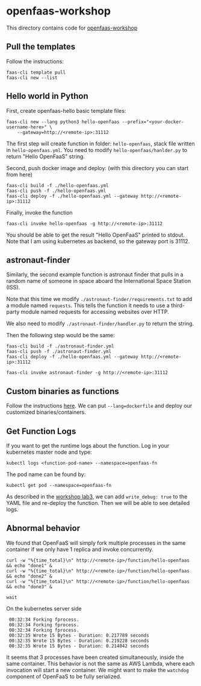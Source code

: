 # openfaas-workshop

This directory contains code for
[openfaas-workshop](https://github.com/openfaas/workshop)

## Pull the templates
Follow the instructions:
```
faas-cli template pull
faas-cli new --list
```

## Hello world in Python
First, create openfaas-hello basic template files:
```
faas-cli new --lang python3 hello-openfaas --prefix="<your-docker-username-here>" \
    --gateway=http://<remote-ip>:31112
```

The first step will create function in folder: `hello-openfaas`, stack file written
in `hello-openfaas.yml`. You need to modify `hello-openfaas/hanlder.py` to return
"Hello OpenFaaS" string.

Second, push docker image and deploy: (with this directory you can start from here)
```
faas-cli build -f ./hello-openfaas.yml
faas-cli push -f ./hello-openfaas.yml
faas-cli deploy -f ./hello-openfaas.yml --gateway http://<remote-ip>:31112
```

Finally, invoke the function
```
faas-cli invoke hello-openfaas -g http://<remote-ip>:31112
```

You should be able to get the result "Hello OpenFaaS" printed to stdout.
Note that I am using kubernetes as backend, so the gateway port is 31112.

## astronaut-finder
Similarly, the second example function is astronaut finder that pulls in a
random name of someone in space aboard the International Space Station (ISS).

Note that this time we modify `./astronaut-finder/requirements.txt` to add
a module named `requests`.
This tells the function it needs to use a third-party module named requests for
accessing websites over HTTP.

We also need to modify `./astronaut-finder/handler.py` to return the string.

Then the following step would be the same:
```
faas-cli build -f ./astronaut-finder.yml
faas-cli push -f ./astronaut-finder.yml
faas-cli deploy -f ./hello-openfaas.yml --gateway http://<remote-ip>:31112

faas-cli invoke astronaut-finder -g http://<remote-ip>:31112
```

## Custom binaries as functions
Follow the instructions [here](https://github.com/openfaas/workshop/blob/master/lab3.md#custom-binaries-as-functions-optional).
We can put `--lang=dockerfile` and deploy our customized binaries/containers.

## Get Function Logs
If you want to get the runtime logs about the function. Log in your kubernetes
master node and type:
```
kubectl logs <function-pod-name> --namespace=openfaas-fn
```

The pod name can be found by:
```
kubectl get pod --namespace=openfaas-fn
```

As described in the [workshop lab3](https://github.com/openfaas/workshop/blob/master/lab3.md#troubleshooting-verbose-output-with-write_debug), we can add `write_debug: true` to the YAML file and
re-deploy the function. Then we will be able to see detailed logs.

## Abnormal behavior
We found that OpenFaaS will simply fork multiple processes in the same container
if we only have 1 replica and invoke concurrently.
```
curl -w "%{time_total}\n" http://<remote-ip>/function/hello-openfaas && echo "done1" &
curl -w "%{time_total}\n" http://<remote-ip>/function/hello-openfaas && echo "done2" &
curl -w "%{time_total}\n" http://<remote-ip>/function/hello-openfaas && echo "done3" &

wait
```

On the kubernetes server side
```
 00:32:34 Forking fprocess.
 00:32:34 Forking fprocess.
 00:32:34 Forking fprocess.
 00:32:35 Wrote 15 Bytes - Duration: 0.217789 seconds
 00:32:35 Wrote 15 Bytes - Duration: 0.219228 seconds
 00:32:35 Wrote 15 Bytes - Duration: 0.214042 seconds
```
It seems that 3 processes have been created simultaneously, inside the same
container. This behavior is not the same as AWS Lambda, where each invocation
will start a new container. We might want to make the `watchdog` component of
OpenFaaS to be fully serialized.


